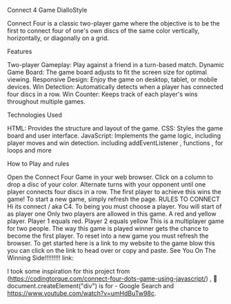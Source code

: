 Connect 4 Game DialloStyle

Connect Four is a classic two-player game where the objective is to be the first to connect four of one's own discs of the same color vertically, horizontally, or diagonally on a grid.


Features

Two-player Gameplay: Play against a friend in a turn-based match.
Dynamic Game Board: The game board adjusts to fit the screen size for optimal viewing.
Responsive Design: Enjoy the game on desktop, tablet, or mobile devices.
Win Detection: Automatically detects when a player has connected four discs in a row.
Win Counter: Keeps track of each player's wins throughout multiple games.

Technologies Used

HTML: Provides the structure and layout of the game.
CSS: Styles the game board and user interface.
JavaScript: Implements the game logic, including player moves and win detection.
including addEventListener , functions ,  for loops and more

How to Play and rules 

Open the Connect Four Game in your web browser.
Click on a column to drop a disc of your color.
Alternate turns with your opponent until one player connects four discs in a row.
The first player to achieve this wins the game!
To start a new game, simply refresh the page.
RULES TO CONNECT 
Hi its connect / aka C4.
To being you must choose a player.
You will start of as player one
Only two players are allowed in this game.
A red and yellow player.
Player 1 equals red.
Player 2 equals yellow
This is a multiplayer game for two people.
The way this game is played winner gets the chance to become the first player.
To reset into a new game you must refresh the browser.
To get started here is a link to my website to the game blow this you can click on the link to head over or copy and paste.
See You On The Winning Side!!!!!!!!!
link: [
](http://127.0.0.1:5507/index.html)
 
I took some inspiration for this project from  (https://codingtorque.com/connect-four-dots-game-using-javascript/) , :mag_right: document.createElement("div") is for - Google Search
and https://www.youtube.com/watch?v=umHdBuTw98c.





